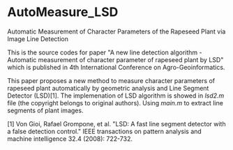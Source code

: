 # AutoMeasure_LSD
Automatic Measurement of Character Parameters of the Rapeseed Plant via Image Line Detection

This is the source codes for paper "A new line detection algorithm - Automatic measurement of character parameter of rapeseed plant by LSD" which is published in 4th International Conference on Agro-Geoinformatics.

This paper proposes a new method to measure character parameters of rapeseed plant automatically by geometric analysis and Line Segment Detector (LSD)[1]. The implemenation of LSD algorithm is showed in _lsd2.m_ file (the copyright belongs to original authors). Using _main.m_ to extract line segments of plant images.

[1] Von Gioi, Rafael Grompone, et al. "LSD: A fast line segment detector with a false detection control." IEEE transactions on pattern analysis and machine intelligence 32.4 (2008): 722-732.
